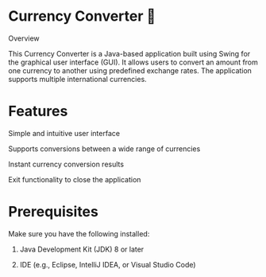 # Currency Converter 💸

Overview

This Currency Converter is a Java-based application built using Swing for the graphical user interface (GUI). It allows users to convert an amount from one currency to another using predefined exchange rates. The application supports multiple international currencies.

# Features

Simple and intuitive user interface

Supports conversions between a wide range of currencies

Instant currency conversion results

Exit functionality to close the application

# Prerequisites

Make sure you have the following installed:

1. Java Development Kit (JDK) 8 or later

2. IDE (e.g., Eclipse, IntelliJ IDEA, or Visual Studio Code)

